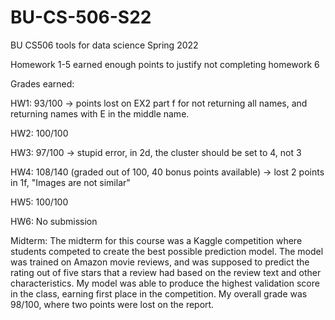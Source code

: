 # BU-CS-506-S22
BU CS506 tools for data science Spring 2022

Homework 1-5 earned enough points to justify not completing homework 6

Grades earned:

HW1: 93/100 -> points lost on EX2 part f for not returning all names, and returning names with E in the middle name. 

HW2: 100/100

HW3: 97/100 -> stupid error, in 2d, the cluster should be set to 4, not 3

HW4: 108/140 (graded out of 100, 40 bonus points available) -> lost 2 points in 1f, "Images are not similar"

HW5: 100/100 

HW6: No submission


Midterm:
The midterm for this course was a Kaggle competition where students competed to create the best possible prediction model. The model was trained on Amazon movie reviews, and was supposed to predict the rating out of five stars that a review had based on the review text and other characteristics. My model was able to produce the highest validation score in the class, earning first place in the competition. My overall grade was 98/100, where two points were lost on the report. 
